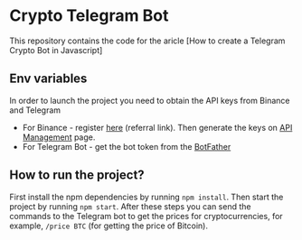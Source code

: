 # Crypto Telegram Bot

This repository contains the code for the aricle [How to create a Telegram Crypto Bot in Javascript]
## Env variables

In order to launch the project you need to obtain the API keys from Binance and Telegram

- For Binance - register [here](http://bit.ly/binance-telegram-bot) (referral link). Then generate the keys on [API Management](https://www.binance.com/en/my/settings/api-management) page.
- For Telegram Bot - get the bot token from the [BotFather](https://t.me/botfather)

## How to run the project?

First install the npm dependencies by running `npm install`. Then start the project by running `npm start`. After these steps you can send the commands to the Telegram bot to get the prices for cryptocurrencies, for example, `/price BTC` (for getting the price of Bitcoin).
